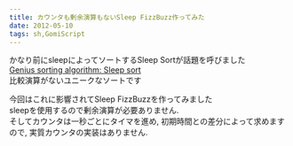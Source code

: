 ```yaml
---
title: カウンタも剰余演算もないSleep FizzBuzz作ってみた
date: 2012-05-10
tags: sh,GomiScript
---
```


かなり前にsleepによってソートするSleep Sortが話題を呼びました<br />[Genius sorting algorithm: Sleep sort](http://dis.4chan.org/read/prog/1295544154)<br />
比較演算がないユニークなソートです

今回はこれに影響されてSleep FizzBuzzを作ってみました<br />
sleepを使用するので剰余演算が必要ありません.<br />
そしてカウンタは一秒ごとにタイマを進め, 初期時間との差分によって求めますので, 実質カウンタの実装はありません.

